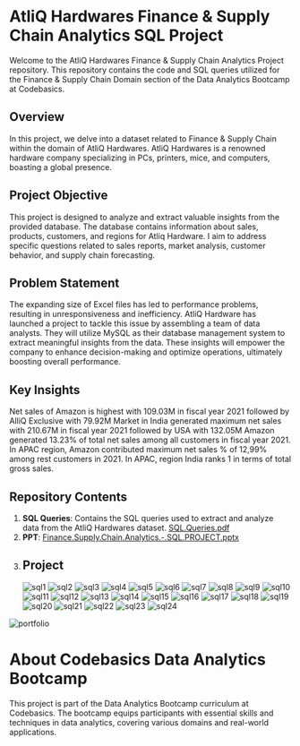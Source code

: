 # AtliQ Hardwares Finance & Supply Chain Analytics SQL Project
Welcome to the AtliQ Hardwares Finance & Supply Chain Analytics Project repository. This repository contains the code and SQL queries utilized for the Finance & Supply Chain Domain section of the Data Analytics Bootcamp at Codebasics.

## Overview
In this project, we delve into a dataset related to Finance & Supply Chain within the domain of AtliQ Hardwares. AtliQ Hardwares is a renowned hardware company specializing in PCs, printers, mice, and computers, boasting a global presence.

## Project Objective
This project is designed to analyze and extract valuable insights from the provided database. The database contains information about sales, products, customers, and regions for Atliq Hardware. I aim to address specific questions related to sales reports, market analysis, customer behavior, and supply chain forecasting.

## Problem Statement
The expanding size of Excel files has led to performance problems, resulting in unresponsiveness and inefficiency. AtliQ Hardware has launched a project to tackle this issue by assembling a team of data analysts. They will utilize MySQL as their database management system to extract meaningful insights from the data. These insights will empower the company to enhance decision-making and optimize operations, ultimately boosting overall performance.

## Key Insights
Net sales of Amazon is highest with 109.03M in fiscal year 2021 followed by AlliQ Exclusive with 79.92M
Market in India generated maximum net sales with 210.67M in fiscal year 2021 followed by USA with 132.05M
Amazon generated 13.23% of total net sales among all customers in fiscal year 2021.
In APAC region, Amazon contributed maximum net sales % of 12,99% among rest customers in 2021.
In APAC, region India ranks 1 in terms of total gross sales.

## Repository Contents
1. **SQL Queries**: Contains the SQL queries used to extract and analyze data from the AtliQ Hardwares dataset. [SQL.Queries.pdf](https://github.com/user-attachments/files/17690321/SQL.Queries.pdf)
2. **PPT**: [Finance.Supply.Chain.Analytics.-.SQL.PROJECT.pptx](https://github.com/user-attachments/files/17690342/Finance.Supply.Chain.Analytics.-.SQL.PROJECT.pptx)
3. ## **Project**
   ![sql1](https://github.com/user-attachments/assets/20a2f0c0-f8c5-4513-a976-22b7bbe15a18)
![sql2](https://github.com/user-attachments/assets/19b047e4-53ef-4d7b-9a98-74cbb7db5b80)
![sql3](https://github.com/user-attachments/assets/946396e9-3dee-4758-8165-c5dccdb57081)
![sql4](https://github.com/user-attachments/assets/f4661526-6f91-475d-898f-1d3d096930e9)
![sql5](https://github.com/user-attachments/assets/2640bfd9-1ef2-456d-b029-bae06a00f755)
![sql6](https://github.com/user-attachments/assets/13bec3e8-eb32-4cf3-99aa-406a4dce7047)
![sql7](https://github.com/user-attachments/assets/61fc5861-d169-4ad2-87e9-13c4624273cf)
![sql8](https://github.com/user-attachments/assets/674d2985-2056-4d6e-af3d-6ca624cb3db3)
![sql9](https://github.com/user-attachments/assets/21c36cfd-b0ed-4ba3-960a-620299cc7b00)
![sql10](https://github.com/user-attachments/assets/5aa69a10-bda8-4656-a49f-b875aaacc091)
![sql11](https://github.com/user-attachments/assets/729d5d1a-b7dd-47dd-b387-cbed1d978b73)
![sql12](https://github.com/user-attachments/assets/6011f776-e278-4c04-a64c-2e2a04802762)
![sql13](https://github.com/user-attachments/assets/08112726-a97b-44e3-8c90-eeeb75b9a234)
![sql14](https://github.com/user-attachments/assets/5b4dc49f-bbc2-491b-86c2-ae8da19a6b63)
![sql15](https://github.com/user-attachments/assets/ca780875-0dce-478e-9b01-856aa913f390)
![sql16](https://github.com/user-attachments/assets/818f57c7-2bb9-461b-b41f-c1b1a86ed9c6)
![sql17](https://github.com/user-attachments/assets/88ef80e0-185a-48be-aa11-46f8da191a3f)
![sql18](https://github.com/user-attachments/assets/58ca96c1-1c44-4b98-bd3f-a831797ce851)
![sql19](https://github.com/user-attachments/assets/e6f85671-e15d-414d-b4ac-929469fff98d)
![sql20](https://github.com/user-attachments/assets/c1bbca99-e430-4d1b-a52e-ae14f36b01fc)
![sql21](https://github.com/user-attachments/assets/78982bf3-1813-495a-8180-0db1d783e389)
![sql22](https://github.com/user-attachments/assets/fdc9f32f-a423-47cf-b8a4-c26c9d8ba6ef)
![sql23](https://github.com/user-attachments/assets/44eae3bb-2d21-448d-ab8a-9bb73745435c)
![sql24](https://github.com/user-attachments/assets/b5991386-aca8-49b3-b90c-961b0410862c)

![portfolio](https://github.com/[user-attachments](https://codebasics.io/portfolio/Sandesh-Ravindra-Chaudhari)/assets/aea0ebde-769d-4c73-9ef5-d251bae22120)

# About Codebasics Data Analytics Bootcamp
This project is part of the Data Analytics Bootcamp curriculum at Codebasics. The bootcamp equips participants with essential skills and techniques in data analytics, covering various domains and real-world applications.
